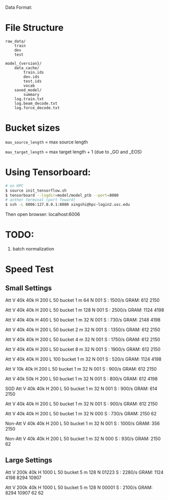 Data Format:

# File Structure

```
raw_data/
	train
	dev
	test

model_{version}/
	data_cache/
		train.ids
		dev.ids
		test.ids
		vocab
	saved_model/
		summary
	log.train.txt
	log.beam_decode.txt
	log.force_decode.txt
```

# Bucket sizes

`max_source_length` = max source length

`max_target_length` = max target length + 1 (due to _GO and _EOS)

	

# Using Tensorboard:

```bash
# on HPC
$ source init_tensorflow.sh
$ tensorboard --logdir=model/model_ptb --port=8080
# anther terminal (port foward)
$ ssh -L 6006:127.0.0.1:8080 xingshi@hpc-login2.usc.edu
```
Then open browser: localhost:6006






# TODO:
1. batch normalization

# Speed Test

## Small Settings

Att V 40k 40k H 200  L 50  bucket 1 m 64  N 001 S : 1500/s GRAM: 612 2150

Att V 40k 40k H 200  L 50  bucket 1 m 128  N 001 S : 2500/s GRAM: 1124 4198

Att V 40k 40k H 400  L 50  bucket 1 m 32  N 001 S : 730/s GRAM: 2148 4198

Att V 40k 40k H 200  L 50  bucket 2 m 32  N 001 S : 1350/s GRAM: 612 2150

Att V 40k 40k H 200  L 50  bucket 4 m 32  N 001 S : 1750/s GRAM: 612 2150

Att V 40k 40k H 200  L 50  bucket 8 m 32  N 001 S : 1900/s GRAM: 612 2150

Att V 40k 40k H 200  L 100  bucket 1 m 32  N 001 S : 520/s GRAM: 1124 4198

Att V 10k 40k H 200  L 50  bucket 1 m 32  N 001 S : 900/s GRAM: 612 2150

Att V 40k 50k H 200  L 50  bucket 1 m 32  N 001 S : 800/s GRAM: 612 4198

SGD Att V 40k 40k H 200  L 50  bucket 1 m 32  N 001 S : 900/s GRAM: 614 2150

Att V 40k 40k H 200  L 50  bucket 1 m 32  N 001 S : 900/s GRAM: 612 2150

Att V 40k 40k H 200  L 50  bucket 1 m 32  N 000 S : 730/s GRAM: 2150 62

Non-Att V 40k 40k H 200  L 50  bucket 1 m 32  N 001 S : 1000/s GRAM: 356 2150

Non-Att V 40k 40k H 200  L 50  bucket 1 m 32  N 000 S : 930/s GRAM: 2150 62

## Large Settings

Att V 200k 40k H 1000  L 50  bucket 5 m 128  N 01223 S : 2280/s  GRAM: 1124 4198 8294 10907

Att V 200k 40k H 1000  L 50  bucket 5 m 128  N 00001 S : 2100/s  GRAM: 8294 10907 62 62